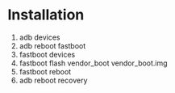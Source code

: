 # Installation
1. adb devices
2. adb reboot fastboot
3. fastboot devices
4. fastboot flash vendor_boot vendor_boot.img
5. fastboot reboot
6. adb reboot recovery
